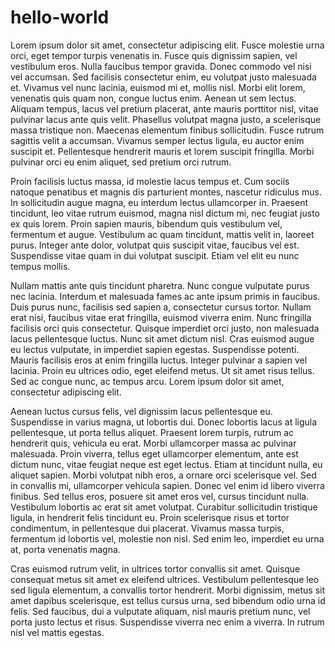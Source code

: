 # hello-world
Lorem ipsum dolor sit amet, consectetur adipiscing elit. Fusce molestie urna orci, eget tempor turpis venenatis in. Fusce quis dignissim sapien, vel vestibulum eros. Nulla faucibus tempor gravida. Donec commodo vel nisi vel accumsan. Sed facilisis consectetur enim, eu volutpat justo malesuada et. Vivamus vel nunc lacinia, euismod mi et, mollis nisl. Morbi elit lorem, venenatis quis quam non, congue luctus enim. Aenean ut sem lectus. Aliquam tempus, lacus vel pretium placerat, ante mauris porttitor nisl, vitae pulvinar lacus ante quis velit. Phasellus volutpat magna justo, a scelerisque massa tristique non. Maecenas elementum finibus sollicitudin. Fusce rutrum sagittis velit a accumsan. Vivamus semper lectus ligula, eu auctor enim suscipit et. Pellentesque hendrerit mauris et lorem suscipit fringilla. Morbi pulvinar orci eu enim aliquet, sed pretium orci rutrum.

Proin facilisis luctus massa, id molestie lacus tempus et. Cum sociis natoque penatibus et magnis dis parturient montes, nascetur ridiculus mus. In sollicitudin augue magna, eu interdum lectus ullamcorper in. Praesent tincidunt, leo vitae rutrum euismod, magna nisl dictum mi, nec feugiat justo ex quis lorem. Proin sapien mauris, bibendum quis vestibulum vel, fermentum et augue. Vestibulum ac quam tincidunt, mattis velit in, laoreet purus. Integer ante dolor, volutpat quis suscipit vitae, faucibus vel est. Suspendisse vitae quam in dui volutpat suscipit. Etiam vel elit eu nunc tempus mollis.

Nullam mattis ante quis tincidunt pharetra. Nunc congue vulputate purus nec lacinia. Interdum et malesuada fames ac ante ipsum primis in faucibus. Duis purus nunc, facilisis sed sapien a, consectetur cursus tortor. Nullam erat nisi, faucibus vitae erat fringilla, euismod viverra enim. Nunc fringilla facilisis orci quis consectetur. Quisque imperdiet orci justo, non malesuada lacus pellentesque luctus. Nunc sit amet dictum nisl. Cras euismod augue eu lectus vulputate, in imperdiet sapien egestas. Suspendisse potenti. Mauris facilisis eros at enim fringilla luctus. Integer pulvinar a sapien vel lacinia. Proin eu ultrices odio, eget eleifend metus. Ut sit amet risus tellus. Sed ac congue nunc, ac tempus arcu. Lorem ipsum dolor sit amet, consectetur adipiscing elit.

Aenean luctus cursus felis, vel dignissim lacus pellentesque eu. Suspendisse in varius magna, ut lobortis dui. Donec lobortis lacus at ligula pellentesque, ut porta tellus aliquet. Praesent lorem turpis, rutrum ac hendrerit quis, vehicula eu erat. Morbi ullamcorper massa ac pulvinar malesuada. Proin viverra, tellus eget ullamcorper elementum, ante est dictum nunc, vitae feugiat neque est eget lectus. Etiam at tincidunt nulla, eu aliquet sapien. Morbi volutpat nibh eros, a ornare orci scelerisque vel. Sed in convallis mi, ullamcorper vehicula sapien. Donec vel enim id libero viverra finibus. Sed tellus eros, posuere sit amet eros vel, cursus tincidunt nulla. Vestibulum lobortis ac erat sit amet volutpat. Curabitur sollicitudin tristique ligula, in hendrerit felis tincidunt eu. Proin scelerisque risus et tortor condimentum, in pellentesque dui placerat. Vivamus massa turpis, fermentum id lobortis vel, molestie non nisl. Sed enim leo, imperdiet eu urna at, porta venenatis magna.

Cras euismod rutrum velit, in ultrices tortor convallis sit amet. Quisque consequat metus sit amet ex eleifend ultrices. Vestibulum pellentesque leo sed ligula elementum, a convallis tortor hendrerit. Morbi dignissim, metus sit amet dapibus scelerisque, est tellus cursus urna, sed bibendum odio urna id felis. Sed faucibus, dui a vulputate aliquam, nisl mauris pretium nunc, vel porta justo lectus et risus. Suspendisse viverra nec enim a viverra. In rutrum nisl vel mattis egestas.
